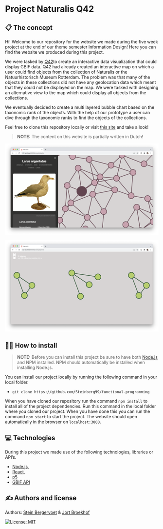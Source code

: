 # Project Naturalis Q42

## 📋 The concept

Hi! Welcome to our repository for the website we made during the five week project at the end of our theme semester Information Design! Here you can find the website we produced during this project.

We were tasked by [Q42](https://www.q42.nl/)to create an interactive data visualization that could display GBIF data. Q42 had already created an interactive map on which a user could find objects from the collection of Naturalis or the Natuurhistorisch Museum Rotterdam. The problem was that many of the objects in these collections did not have any geolocation data which meant that they could not be displayed on the map. We were tasked with designing an alternative view to the map which could display all objects from the collections.

We eventually decided to create a multi layered bubble chart based on the taxonomic rank of the objects. With the help of our prototype a user can dive through the taxonomic ranks to find the objects of the collections.

Feel free to clone this repository locally or visit [this site]() and take a look!

> **NOTE:** The content on this website is partially written in Dutch!

![Screenshot of prototype](./screenshot1.png)

![Screenshot of prototype](./screenshot2.png)

## 🧑‍💻 How to install

> **NOTE:** Before you can install this project be sure to have both [Node.js](https://nodejs.org/en/download/) and NPM installed. NPM should automatically be installed when installing Node.js.

You can install our project locally by running the following command in your local folder.

-   `git clone https://github.com/Steinberg99/functional-programming`

When you have cloned our repository run the command `npm install` to install all of the project dependencies. Run this command in the local folder where you cloned our project. When you have done this you can run the command `npm start` to start the project. The website should open automatically in the browser on `localhost:3000`.

## 💻 Technologies

During this project we made use of the following technologies, libraries or API’s.

-   [Node.js](https://nodejs.org/en/download/),
-   [React](https://reactjs.org/),
-   [p5](https://p5js.org/reference/)
-   [GBIF API](https://www.gbif.org/developer/summary)

## ✍️ Authors and license

Authors: [Stein Bergervoet](https://github.com/Steinberg99/) & [Jort Broekhof](https://github.com/Jortdus)

[![License: MIT](https://img.shields.io/badge/License-MIT-yellow.svg)](https://opensource.org/licenses/MIT)

